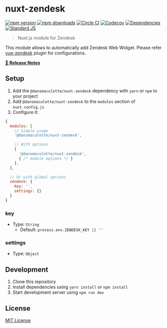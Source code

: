 # nuxt-zendesk

[![npm version][npm-version-src]][npm-version-href]
[![npm downloads][npm-downloads-src]][npm-downloads-href]
[![Circle CI][circle-ci-src]][circle-ci-href]
[![Codecov][codecov-src]][codecov-href]
[![Dependencies][david-dm-src]][david-dm-href]
[![Standard JS][standard-js-src]][standard-js-href]

> Nuxt.js module for Zendesk

This module allows to automatically add Zendesk Web Widget.
Please refer [vue-zendesk](https://github.com/dansmaculotte/vue-zendesk) plugin for configurations.

[📖 **Release Notes**](./CHANGELOG.md)

## Setup

1. Add the `@dansmaculotte/nuxt-zendesk` dependency with `yarn` or `npm` to your project
2. Add `@dansmaculotte/nuxt-zendesk` to the `modules` section of `nuxt.config.js`
3. Configure it:

```js
{
  modules: [
    // Simple usage
    '@dansmaculotte/nuxt-zendesk',

    // With options
    [
      '@dansmaculotte/nuxt-zendesk',
      { /* module options */ }
    ],
  ],

  // Or with global options
  zendesk: {
    key: '',
    settings: {}
  }
}
```

### key

- Type: `String`
  - Default: `process.env.ZENDESK_KEY || ''`

### settings

- Type: `Object`

## Development

1. Clone this repository
2. Install dependencies using `yarn install` or `npm install`
3. Start development server using `npm run dev`

## License

[MIT License](./LICENSE.md)

<!-- Badges -->
[npm-version-src]: https://img.shields.io/npm/dt/@dansmaculotte/nuxt-zendesk.svg?style=flat-square
[npm-version-href]: https://npmjs.com/package/@dansmaculotte/nuxt-zendesk

[npm-downloads-src]: https://img.shields.io/npm/v/@dansmaculotte/nuxt-zendesk/latest.svg?style=flat-square
[npm-downloads-href]: https://npmjs.com/package/@dansmaculotte/nuxt-zendesk

[circle-ci-src]: https://img.shields.io/circleci/project/github/dansmaculotte/nuxt-zendesk.svg?style=flat-square
[circle-ci-href]: https://circleci.com/gh/dansmaculotte/nuxt-zendesk

[codecov-src]: https://img.shields.io/codecov/c/github/dansmaculotte/nuxt-zendesk.svg?style=flat-square
[codecov-href]: https://codecov.io/gh/dansmaculotte/nuxt-zendesk

[david-dm-src]: https://david-dm.org/dansmaculotte/nuxt-zendesk/status.svg?style=flat-square
[david-dm-href]: https://david-dm.org/dansmaculotte/nuxt-zendesk

[standard-js-src]: https://img.shields.io/badge/code_style-standard-brightgreen.svg?style=flat-square
[standard-js-href]: https://standardjs.com
